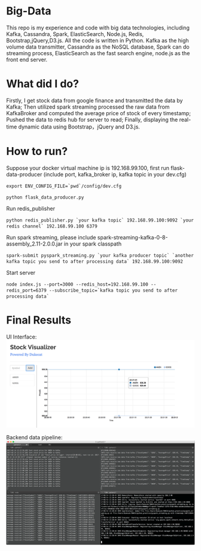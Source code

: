 # Big-Data
This repo is my experience and code with big data technologies, including Kafka, Cassandra, Spark, ElasticSearch, Node.js, Redis, Bootstrap,jQuery,D3.js. All the code is written in Python. Kafka as the high volume data transmitter, Cassandra as the NoSQL database, Spark can do streaming process, ElasticSearch as the fast search engine, node.js as the front end server.

# What did I do?
Firstly, I get stock data from google finance and transmitted the data by Kafka; Then utilized spark streaming processed the raw data from KafkaBroker and computed the average price of stock of every timestamp; Pushed the data to redis hub for server to read; Finally, displaying the real-time dynamic data using Bootstrap，jQuery and D3.js. 

# How to run?
Suppose your docker virtual machine ip is 192.168.99.100, first run flask-data-producer (include port, kafka_broker ip, kafka topic in your dev.cfg)
```
export ENV_CONFIG_FILE=`pwd`/config/dev.cfg
``` 
```
python flask_data_producer.py
```

Run redis_publisher
```
python redis_publisher.py `your kafka topic` 192.168.99.100:9092 `your redis channel` 192.168.99.100 6379
```

Run spark streaming, please include spark-streaming-kafka-0-8-assembly_2.11-2.0.0.jar in your spark classpath
```
spark-submit pyspark_streaming.py `your kafka producer topic` `another kafka topic you send to after processing data` 192.168.99.100:9092
```
Start server
```
node index.js --port=3000 --redis_host=192.168.99.100 --redis_port=6379 --subscribe_topic=`kafka topic you send to after processing data`
```


# Final Results
UI Interface:
<br><img src='https://github.com/Dukecat0613/Big-Data/blob/master/ImagesSet/Screen%20Shot%202017-02-14%20at%2010.21.32%20PM.png'></br>

Backend data pipeline:
<br><img src='https://github.com/Dukecat0613/Big-Data/blob/master/ImagesSet/Screen%20Shot%202017-02-14%20at%2010.23.00%20PM.png'></br>
